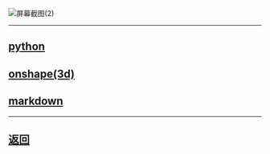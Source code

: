 
![屏幕截图(2)](https://user-images.githubusercontent.com/89624840/131201879-011cbc9b-bba9-4acc-9d3a-2e7141787f9b.png)

---

## [python](python/new.md)

## [onshape(3d)](onshape/new.md)

## [markdown](markdown/new.md)

---

## [返回](https://zlc1003.github.io/zero)
